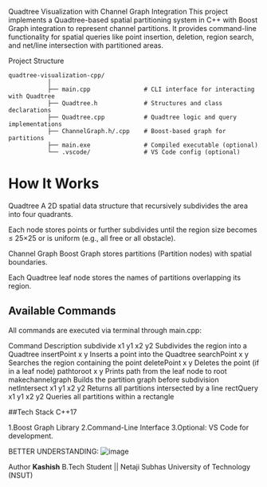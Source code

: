 Quadtree Visualization with Channel Graph Integration
This project implements a Quadtree-based spatial partitioning system in C++ with Boost Graph integration to represent channel partitions. It provides command-line functionality for spatial queries like point insertion, deletion, region search, and net/line intersection with partitioned areas.

 Project Structure
```
quadtree-visualization-cpp/
           │
           ├── main.cpp               # CLI interface for interacting with Quadtree
           ├── Quadtree.h             # Structures and class declarations
           ├── Quadtree.cpp           # Quadtree logic and query implementations
           ├── ChannelGraph.h/.cpp    # Boost-based graph for partitions
           ├── main.exe               # Compiled executable (optional)
           └── .vscode/               # VS Code config (optional)
```
# How It Works
 Quadtree
A 2D spatial data structure that recursively subdivides the area into four quadrants.

Each node stores points or further subdivides until the region size becomes ≤ 25×25 or is uniform (e.g., all free or all obstacle).

 Channel Graph
Boost Graph stores partitions (Partition nodes) with spatial boundaries.

Each Quadtree leaf node stores the names of partitions overlapping its region.


 ## Available Commands
All commands are executed via terminal through main.cpp:

Command	Description
subdivide x1 y1 x2 y2	Subdivides the region into a Quadtree
insertPoint x y	Inserts a point into the Quadtree
searchPoint x y	Searches the region containing the point
deletePoint x y	Deletes the point (if in a leaf node)
pathtoroot x y	Prints path from the leaf node to root
makechannelgraph	Builds the partition graph before subdivision
netIntersect x1 y1 x2 y2	Returns all partitions intersected by a line
rectQuery x1 y1 x2 y2	Queries all partitions within a rectangle

##Tech Stack
C++17

1.Boost Graph Library
2.Command-Line Interface
3.Optional: VS Code for development.

BETTER UNDERSTANDING:
![image](https://github.com/user-attachments/assets/a5fcd8b3-dc1c-4e25-ac3a-753bc96c267c)

Author
**Kashish**
B.Tech Student || Netaji Subhas University of Technology (NSUT)


